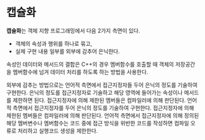 # 캡슐화

**캡슐화**는 객체 지향 프로그래밍에서 다음 2가지 측면이 있다.

- 객체의 속성과 행위를 하나로 묶고,
- 실제 구현 내용 일부를 외부에 감추어 은닉한다.

속성인 데이터와 메서드의 결합은 C++의 경우 멤버함수를 호출할 때 객체의 저장공간을 멤버함수에 넘겨 데이터 처리를 하도록 하는 방법을 사용한다.

외부에 감추는 방법으로는 언어적 측면에서 접근지정자들 두어 은닉의 정도를 기술하여 구현한다. 은닉의 정도를 접근지정자로 기술하고 해당 영역에 들어가는 속성이나 메서드를 제한하면 된다. 접근지정자에 의해 제한된 멤버들은 컴파일러에 의해 판단된다.
언어적 측면에서 접근지정자를 두어 은닉의 정도를 기술하여 구현한다. 접근지정자에 의해 제한된 멤버들은 컴파일러에 의해 판단된다. 언어적 측면에서 접근지정자에 의해 정의된 해당 멤버변수나 멤버함수는 코드 중에 접근 방식을 위반한 코드를 작성하면 컴파일 오류로 처리하고 실행코드 생성을 제한한다.
